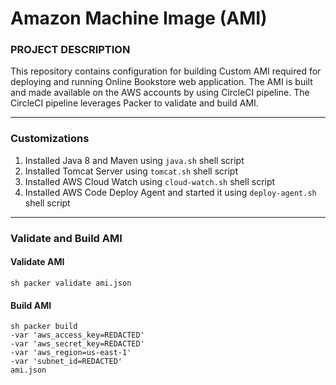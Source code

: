 # Amazon Machine Image (AMI)

### PROJECT DESCRIPTION

This repository contains configuration for building Custom AMI required for deploying and running Online Bookstore web application. The AMI is built and made available on the AWS accounts by using CircleCI pipeline. The CircleCI pipeline leverages Packer to validate and build AMI.

---

### Customizations

1. Installed Java 8 and Maven using ```java.sh``` shell script
2. Installed Tomcat Server using ```tomcat.sh``` shell script
3. Installed AWS Cloud Watch using ```cloud-watch.sh``` shell script
4. Installed AWS Code Deploy Agent and started it using ```deploy-agent.sh``` shell script

---

### Validate and Build AMI

#### Validate AMI

``` sh packer validate ami.json ```

#### Build AMI

``` 
sh packer build
-var 'aws_access_key=REDACTED'
-var 'aws_secret_key=REDACTED'
-var 'aws_region=us-east-1'
-var 'subnet_id=REDACTED'
ami.json 
```


